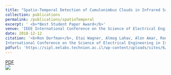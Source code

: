 ```yaml
---
title: "Spatio-Temporal Detection of Cumulonimbus Clouds in Infrared Satellite Images"
collection: publications
permalink: /publications/spatioTemporal
excerpt: ' <b>*Best Student Paper Award</b>'
venue: 'IEEE International Conference on the Science of Electrical Engineering in Israel (ICSEE)'
date: 2018-12-12
citation: '<b>Ron Dorfman</b>, Etai Wagner, Almog Lahav, Alon Amar, Ronen Talmon, and Yaron Halle. "Spatio-Temporal Detection of Cumulonimbus Clouds in Infrared Satellite Images." <i>In 2018 IEEE
International Conference on the Science of Electrical Engineering in Israel (ICSEE),</i> 2018.'
pdfurl: 'https://sipl.eelabs.technion.ac.il/wp-content/uploads/sites/6/2018/12/paper_final.pdf'
---  
```

<a href='https://sipl.eelabs.technion.ac.il/wp-content/uploads/sites/6/2018/12/paper_final.pdf'>PDF</a>
&nbsp;&nbsp;&nbsp;&nbsp;
<img src="/images/equation-1.gif" style="display: block; margin: auto;" />
